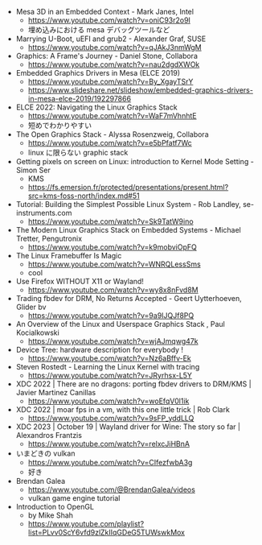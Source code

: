 - Mesa 3D in an Embedded Context - Mark Janes, Intel
    - https://www.youtube.com/watch?v=oniC93r2o9I
    - 埋め込みにおける mesa デバッグツールなど
- Marrying U-Boot, uEFI and grub2 - Alexander Graf, SUSE
    - https://www.youtube.com/watch?v=qJAkJ3nmWgM
- Graphics: A Frame's Journey - Daniel Stone, Collabora
    - https://www.youtube.com/watch?v=nau2dgdXWOk
- Embedded Graphics Drivers in Mesa (ELCE 2019)
    - https://www.youtube.com/watch?v=By_XgayTSrY
    - https://www.slideshare.net/slideshow/embedded-graphics-drivers-in-mesa-elce-2019/192297866
- ELCE 2022: Navigating the Linux Graphics Stack
    - https://www.youtube.com/watch?v=WaF7mVhnhtE
    - 短めでわかりやすい
- The Open Graphics Stack - Alyssa Rosenzweig, Collabora
    - https://www.youtube.com/watch?v=e5bPfatf7Wc
    - linux に限らない graphic stack
- Getting pixels on screen on Linux: introduction to Kernel Mode Setting - Simon Ser
    - KMS
    - https://fs.emersion.fr/protected/presentations/present.html?src=kms-foss-north/index.md#51
- Tutorial: Building the Simplest Possible Linux System - Rob Landley, se-instruments.com
    - https://www.youtube.com/watch?v=Sk9TatW9ino
- The Modern Linux Graphics Stack on Embedded Systems - Michael Tretter, Pengutronix
    - https://www.youtube.com/watch?v=k9mobviOpFQ
- The Linux Framebuffer Is Magic
    - https://www.youtube.com/watch?v=WNRQLessSms
    - cool
- Use Firefox WITHOUT X11 or Wayland!
    - https://www.youtube.com/watch?v=wy8x8nFvd8M
- Trading fbdev for DRM, No Returns Accepted - Geert Uytterhoeven, Glider bv
    - https://www.youtube.com/watch?v=9a9IJQJf8PQ
- An Overview of the Linux and Userspace Graphics Stack , Paul Kocialkowski
    - https://www.youtube.com/watch?v=wjAJmqwg47k
- Device Tree: hardware description for everybody !
    - https://www.youtube.com/watch?v=Nz6aBffv-Ek
- Steven Rostedt - Learning the Linux Kernel with tracing
    - https://www.youtube.com/watch?v=JRyrhsx-L5Y
- XDC 2022 | There are no dragons: porting fbdev drivers to DRM/KMS | Javier Martinez Canillas
    - https://www.youtube.com/watch?v=woEfqV0l1ik
- XDC 2022 | moar fps in a vm, with this one little trick | Rob Clark
    - https://www.youtube.com/watch?v=9sFP_yddLLQ
- XDC 2023 | October 19 | Wayland driver for Wine: The story so far | Alexandros Frantzis
    - https://www.youtube.com/watch?v=relxcJiHBnA
- いまどきの vulkan
    - https://www.youtube.com/watch?v=CIfezfwbA3g
    - 好き
- Brendan Galea
    - https://www.youtube.com/@BrendanGalea/videos
    - vulkan game engine tutorial
- Introduction to OpenGL
    - by Mike Shah
    - https://www.youtube.com/playlist?list=PLvv0ScY6vfd9zlZkIIqGDeG5TUWswkMox